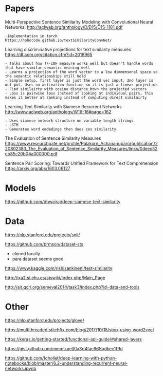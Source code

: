 # Papers
Multi-Perspective Sentence Similarity Modeling with Convolutional Neural Networks: http://aclweb.org/anthology/D/D15/D15-1181.pdf
    
    -Implementation in torch https://hohocode.github.io/textSimilarityConvNet/


Learning discriminative projections for text similarity measures https://dl.acm.org/citation.cfm?id=2018965 

    - Talks about how TF-IDF measure works well but doesn't handle words that have similar semantic meaning well
    - Learns a projection of the word vector to a low dimmensonal space so the semantic relationships still hold
    - Simple setup, first layer is just the word vec input, 2nd layer is out put. Uses no activation function so it is just a linear projection
    - Find similairty with cosine distance btwn the projected vectors
    - Loss is pairwise loss instead of looking at individual pairs, this makes it better at ranking instead of computing direct similairty 

Learning Text Similarity with Siamese Recurrent Networks http://www.aclweb.org/anthology/W16-16#page=162

    - Uses siamese network structure on variable length strings
    - LSTM 
    - Generates word emdedings then does cos similarity


The Evaluation of Sentence Similarity Measures https://www.researchgate.net/profile/Palakorn_Achananuparp/publication/220802383_The_Evaluation_of_Sentence_Similarity_Measures/links/0deec52cb85c20b04a000000.pdf


Sentence Pair Scoring: Towards Unified Framework for Text Comprehension https://arxiv.org/abs/1603.06127


# Models

https://github.com/dhwajraj/deep-siamese-text-similarity


# Data
https://nlp.stanford.edu/projects/snli/

https://github.com/brmson/dataset-sts
 - cloned locally
 - para dataset seems good

https://www.kaggle.com/rishisankineni/text-similarity

http://ixa2.si.ehu.es/stswiki/index.php/Main_Page

http://alt.qcri.org/semeval2014/task3/index.php?id=data-and-tools



# Other 

https://nlp.stanford.edu/projects/glove/

https://multithreaded.stitchfix.com/blog/2017/10/18/stop-using-word2vec/

https://keras.io/getting-started/functional-api-guide/#shared-layers

https://gist.github.com/mmmikael/0a3d4fae965bdbec1f9d

https://github.com/fchollet/deep-learning-with-python-notebooks/blob/master/6.2-understanding-recurrent-neural-networks.ipynb

